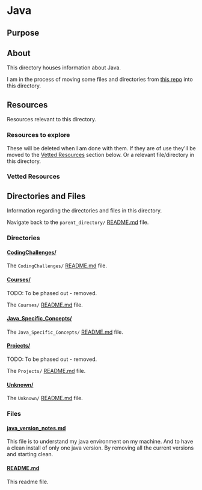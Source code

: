 # Java

<!-- This directory houses all the Java courses, projects, and coding challenges I have started and completed. -->

## Purpose

<!-- The purpose of this directory is to [...]. -->

## About

This directory houses information about Java.

<!-- [Some information about this directory.] -->

I am in the process of moving some files and directories from [this repo](https://github.com/JamieBort/CodeChallenges) into this directory.

## Resources

Resources relevant to this directory.

### Resources to explore

These will be deleted when I am done with them. If they are of use they'll be moved to the [Vetted Resources](#vetted-resources) section below. Or a relevant file/directory in this directory.

<!-- - first resource

- second resource -->

### Vetted Resources

## Directories and Files

Information regarding the directories and files in this directory.

Navigate back to the `parent_directory/` [README.md](../README.md) file.

### Directories

#### [CodingChallenges/](./CodingChallenges/)

<!-- [About_this_directory.]

[More_info_about_this_directory.] -->

The `CodingChallenges/` [README.md](./CodingChallenges/README.md) file.

#### [Courses/](./Courses/)

TODO: To be phased out - removed.

<!-- [About_this_directory.]

[More_info_about_this_directory.] -->

The `Courses/` [README.md](./Courses/README.md) file.

#### [Java_Specific_Concepts/](./Java_Specific_Concepts/)

<!-- [About_this_directory.]

[More_info_about_this_directory.] -->

The `Java_Specific_Concepts/` [README.md](./Java_Specific_Concepts/README.md) file.

#### [Projects/](./Projects/)

TODO: To be phased out - removed.

<!-- [About_this_directory.]

[More_info_about_this_directory.] -->

The `Projects/` [README.md](./Projects/README.md) file.

#### [Unknown/](./Unknown/)

<!-- [About_this_directory.]

[More_info_about_this_directory.] -->

The `Unknown/` [README.md](./Unknown/README.md) file.

### Files

#### [java_version_notes.md](./java_version_notes.md)

This file is to understand my java environment on my machine. And to have a clean install of only one java version. By removing all the current versions and starting clean.

#### [README.md](./README.md)

This readme file.
